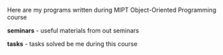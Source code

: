 Here are my programs written during MIPT Object-Oriented Programming course

<b>seminars</b> - useful materials from out seminars

<b>tasks</b> - tasks solved be me during this course
